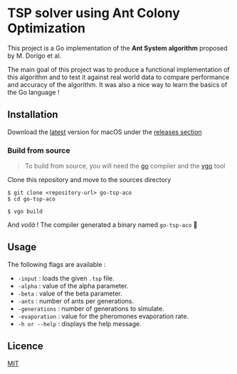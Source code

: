 # TSP solver using Ant Colony Optimization

This project is a Go implementation of the **Ant System algorithm** proposed by M. Dorigo et al.

The main goal of this project was to produce a functional implementation of this algorithm and to test it against real world data to compare performance and accuracy of the algorithm. It was also a nice way to learn the basics of the Go language !

## Installation

Download the [latest](https://github.com/Gramatiik/go-tsp-aco/releases/latest) version for macOS under the [releases section](https://github.com/Gramatiik/go-tsp-aco/releases)

### Build from source

> To build from source, you will need the [go](https://golang.org/doc/install) compiler and the [vgo](https://github.com/golang/vgo) tool 

Clone this repository and move to the sources directory

```console
$ git clone <repository-url> go-tsp-aco
$ cd go-tsp-aco
```

```console
$ vgo build
```

And _voilà_ ! The compiler generated a binary named `go-tsp-aco` 🚀

## Usage

The following flags are available :
- `-input` : loads the given `.tsp` file.
- `-alpha` : value of the alpha parameter.
- `-beta` : value of the beta parameter.
- `-ants` : number of ants per generations.
- `-generations` : number of generations to simulate.
- `-evaporation` : value for the pheromones evaporation rate.
- `-h or --help` : displays the help message.

## Licence

[MIT](/LICENSE.md)
